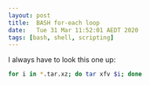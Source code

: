 ```yaml
---
layout: post
title:  BASH for-each loop
date:   Tue 31 Mar 11:52:01 AEDT 2020
tags: [bash, shell, scripting]
---
```

I always have to look this one up:

```sh
for i in *.tar.xz; do tar xfv $i; done
```
